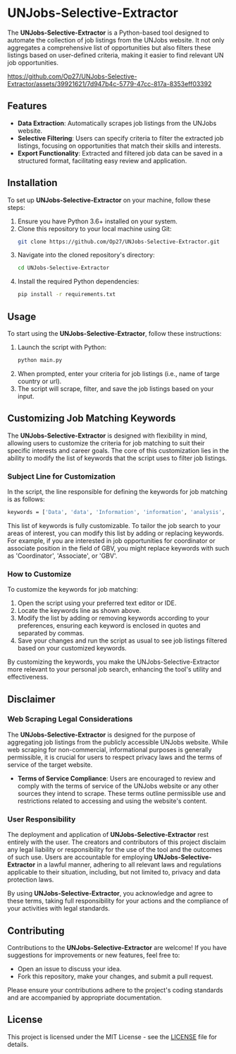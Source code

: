 # UNJobs-Selective-Extractor

The **UNJobs-Selective-Extractor** is a Python-based tool designed to automate the collection of job listings from the UNJobs website. It not only aggregates a comprehensive list of opportunities but also filters these listings based on user-defined criteria, making it easier to find relevant UN job opportunities.

https://github.com/Op27/UNJobs-Selective-Extractor/assets/39921621/7d947b4c-5779-47cc-817a-8353eff03392

## Features
- **Data Extraction**: Automatically scrapes job listings from the UNJobs website.
- **Selective Filtering**: Users can specify criteria to filter the extracted job listings, focusing on opportunities that match their skills and interests.
- **Export Functionality**: Extracted and filtered job data can be saved in a structured format, facilitating easy review and application.

## Installation

To set up **UNJobs-Selective-Extractor** on your machine, follow these steps:

1. Ensure you have Python 3.6+ installed on your system.
2. Clone this repository to your local machine using Git:
    ```bash
    git clone https://github.com/Op27/UNJobs-Selective-Extractor.git
    ```
3. Navigate into the cloned repository's directory:
    ```bash
    cd UNJobs-Selective-Extractor
    ```
4. Install the required Python dependencies:
    ```bash
    pip install -r requirements.txt
    ```

## Usage

To start using the **UNJobs-Selective-Extractor**, follow these instructions:

1. Launch the script with Python:
    ```bash
    python main.py
    ```
2. When prompted, enter your criteria for job listings (i.e., name of targe country or url).
3. The script will scrape, filter, and save the job listings based on your input.

## Customizing Job Matching Keywords

The **UNJobs-Selective-Extractor** is designed with flexibility in mind, allowing users to customize the criteria for job matching to suit their specific interests and career goals. The core of this customization lies in the ability to modify the list of keywords that the script uses to filter job listings.

### Subject Line for Customization

In the script, the line responsible for defining the keywords for job matching is as follows:

```bash
keywords = ['Data', 'data', 'Information', 'information', 'analysis', 'Analysis', 'Engineer', 'Developer', 'GIS', 'Geographic']
```

This list of keywords is fully customizable. To tailor the job search to your areas of interest, you can modify this list by adding or replacing keywords. For example, if you are interested in job opportunities for coordinator or associate position in the field of GBV, you might replace keywords with such as 'Coordinator', 'Associate', or 'GBV'. 

### How to Customize
To customize the keywords for job matching:
1. Open the script using your preferred text editor or IDE.
2. Locate the keywords line as shown above.
3. Modify the list by adding or removing keywords according to your preferences, ensuring each keyword is enclosed in quotes and separated by commas.
4. Save your changes and run the script as usual to see job listings filtered based on your customized keywords.

By customizing the keywords, you make the UNJobs-Selective-Extractor more relevant to your personal job search, enhancing the tool's utility and effectiveness.



## Disclaimer

### Web Scraping Legal Considerations
The **UNJobs-Selective-Extractor** is designed for the purpose of aggregating job listings from the publicly accessible UNJobs website. While web scraping for non-commercial, informational purposes is generally permissible, it is crucial for users to respect privacy laws and the terms of service of the target website.

- **Terms of Service Compliance**: Users are encouraged to review and comply with the terms of service of the UNJobs website or any other sources they intend to scrape. These terms outline permissible use and restrictions related to accessing and using the website's content.

### User Responsibility
The deployment and application of **UNJobs-Selective-Extractor** rest entirely with the user. The creators and contributors of this project disclaim any legal liability or responsibility for the use of the tool and the outcomes of such use. Users are accountable for employing **UNJobs-Selective-Extractor** in a lawful manner, adhering to all relevant laws and regulations applicable to their situation, including, but not limited to, privacy and data protection laws.

By using **UNJobs-Selective-Extractor**, you acknowledge and agree to these terms, taking full responsibility for your actions and the compliance of your activities with legal standards.


## Contributing

Contributions to the **UNJobs-Selective-Extractor** are welcome! If you have suggestions for improvements or new features, feel free to:

- Open an issue to discuss your idea.
- Fork this repository, make your changes, and submit a pull request.

Please ensure your contributions adhere to the project's coding standards and are accompanied by appropriate documentation.

## License

This project is licensed under the MIT License - see the [LICENSE](LICENSE) file for details.
